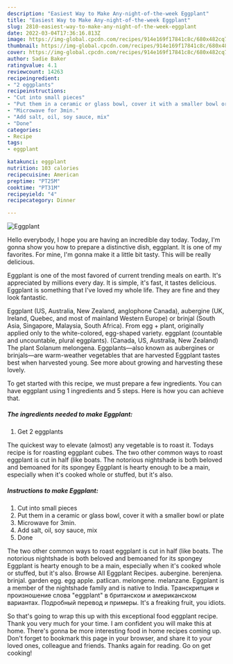 ```yaml
---
description: "Easiest Way to Make Any-night-of-the-week Eggplant"
title: "Easiest Way to Make Any-night-of-the-week Eggplant"
slug: 2810-easiest-way-to-make-any-night-of-the-week-eggplant
date: 2022-03-04T17:36:16.813Z
image: https://img-global.cpcdn.com/recipes/914e169f17841c8c/680x482cq70/eggplant-recipe-main-photo.jpg
thumbnail: https://img-global.cpcdn.com/recipes/914e169f17841c8c/680x482cq70/eggplant-recipe-main-photo.jpg
cover: https://img-global.cpcdn.com/recipes/914e169f17841c8c/680x482cq70/eggplant-recipe-main-photo.jpg
author: Sadie Baker
ratingvalue: 4.1
reviewcount: 14263
recipeingredient:
- "2 eggplants"
recipeinstructions:
- "Cut into small pieces"
- "Put them in a ceramic or glass bowl, cover it with a smaller bowl or plate"
- "Microwave for 3min."
- "Add salt, oil, soy sauce, mix"
- "Done"
categories:
- Recipe
tags:
- eggplant

katakunci: eggplant 
nutrition: 103 calories
recipecuisine: American
preptime: "PT25M"
cooktime: "PT31M"
recipeyield: "4"
recipecategory: Dinner

---
```



![Eggplant](https://img-global.cpcdn.com/recipes/914e169f17841c8c/680x482cq70/eggplant-recipe-main-photo.jpg)

Hello everybody, I hope you are having an incredible day today. Today, I'm gonna show you how to prepare a distinctive dish, eggplant. It is one of my favorites. For mine, I'm gonna make it a little bit tasty. This will be really delicious.

Eggplant is one of the most favored of current trending meals on earth. It's appreciated by millions every day. It is simple, it's fast, it tastes delicious. Eggplant is something that I've loved my whole life. They are fine and they look fantastic.

Eggplant (US, Australia, New Zealand, anglophone Canada), aubergine (UK, Ireland, Quebec, and most of mainland Western Europe) or brinjal (South Asia, Singapore, Malaysia, South Africa). From egg +‎ plant, originally applied only to the white-colored, egg-shaped variety. eggplant (countable and uncountable, plural eggplants). (Canada, US, Australia, New Zealand) The plant Solanum melongena. Eggplants—also known as aubergines or brinjals—are warm-weather vegetables that are harvested Eggplant tastes best when harvested young. See more about growing and harvesting these lovely.


To get started with this recipe, we must prepare a few ingredients. You can have eggplant using 1 ingredients and 5 steps. Here is how you can achieve that.

<!--inarticleads1-->

##### The ingredients needed to make Eggplant:

1. Get 2 eggplants


The quickest way to elevate (almost) any vegetable is to roast it. Todays recipe is for roasting eggplant cubes. The two other common ways to roast eggplant is cut in half (like boats. The notorious nightshade is both beloved and bemoaned for its spongey Eggplant is hearty enough to be a main, especially when it&#39;s cooked whole or stuffed, but it&#39;s also. 

<!--inarticleads2-->

##### Instructions to make Eggplant:

1. Cut into small pieces
1. Put them in a ceramic or glass bowl, cover it with a smaller bowl or plate
1. Microwave for 3min.
1. Add salt, oil, soy sauce, mix
1. Done


The two other common ways to roast eggplant is cut in half (like boats. The notorious nightshade is both beloved and bemoaned for its spongey Eggplant is hearty enough to be a main, especially when it&#39;s cooked whole or stuffed, but it&#39;s also. Browse All Eggplant Recipes. aubergine. berenjena. brinjal. garden egg. egg apple. patlican. melongene. melanzane. Eggplant is a member of the nightshade family and is native to India. Транскрипция и произношение слова &#34;eggplant&#34; в британском и американском вариантах. Подробный перевод и примеры. It&#39;s a freaking fruit, you idiots. 

So that's going to wrap this up with this exceptional food eggplant recipe. Thank you very much for your time. I am confident you will make this at home. There's gonna be more interesting food in home recipes coming up. Don't forget to bookmark this page in your browser, and share it to your loved ones, colleague and friends. Thanks again for reading. Go on get cooking!
